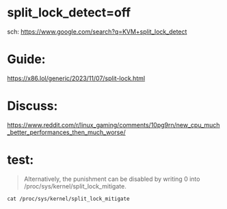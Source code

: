# split_lock_detect=off
sch: https://www.google.com/search?q=KVM+split_lock_detect

# Guide:
https://x86.lol/generic/2023/11/07/split-lock.html

# Discuss:
https://www.reddit.com/r/linux_gaming/comments/10pg9rn/new_cpu_much_better_performances_then_much_worse/

# test:
>Alternatively, the punishment can be disabled by writing 0 into /proc/sys/kernel/split_lock_mitigate.

`cat /proc/sys/kernel/split_lock_mitigate`
